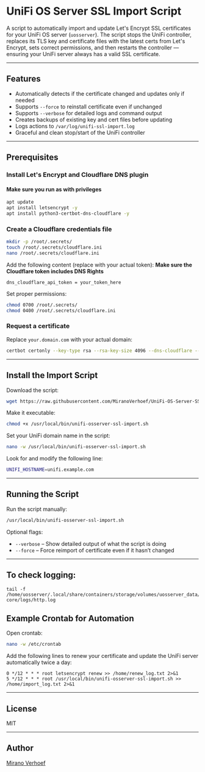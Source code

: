 # UniFi OS Server SSL Import Script

A script to automatically import and update Let's Encrypt SSL certificates for your UniFi OS server (`uosserver`). The script stops the UniFi controller, replaces its TLS key and certificate files with the latest certs from Let's Encrypt, sets correct permissions, and then restarts the controller — ensuring your UniFi server always has a valid SSL certificate.

---

## Features

- Automatically detects if the certificate changed and updates only if needed
- Supports `--force` to reinstall certificate even if unchanged
- Supports `--verbose` for detailed logs and command output
- Creates backups of existing key and cert files before updating
- Logs actions to `/var/log/unifi-ssl-import.log`
- Graceful and clean stop/start of the UniFi controller

---

## Prerequisites

### Install Let's Encrypt and Cloudflare DNS plugin

#### Make sure you run as with privileges

```bash
apt update
apt install letsencrypt -y
apt install python3-certbot-dns-cloudflare -y
```

### Create a Cloudflare credentials file

```bash
mkdir -p /root/.secrets/
touch /root/.secrets/cloudflare.ini
nano /root/.secrets/cloudflare.ini
```

Add the following content (replace with your actual token):
**Make sure the Cloudflare token includes DNS Rights**

```
dns_cloudflare_api_token = your_token_here
```

Set proper permissions:

```bash
chmod 0700 /root/.secrets/
chmod 0400 /root/.secrets/cloudflare.ini
```

### Request a certificate

Replace `your.domain.com` with your actual domain:

```bash
certbot certonly --key-type rsa --rsa-key-size 4096 --dns-cloudflare --dns-cloudflare-credentials /root/.secrets/cloudflare.ini -d your.domain.com --preferred-challenges dns-01
```

---

## Install the Import Script

Download the script:

```bash
wget https://raw.githubusercontent.com/MiranoVerhoef/UniFi-OS-Server-SSL-Import/refs/heads/main/unifi-osserver-ssl-import -O /usr/local/bin/unifi-osserver-ssl-import.sh
```

Make it executable:

```bash
chmod +x /usr/local/bin/unifi-osserver-ssl-import.sh
```

Set your UniFi domain name in the script:

```bash
nano -w /usr/local/bin/unifi-osserver-ssl-import.sh
```

Look for and modify the following line:

```bash
UNIFI_HOSTNAME=unifi.example.com
```

---

## Running the Script

Run the script manually:

```bash
/usr/local/bin/unifi-osserver-ssl-import.sh
```

Optional flags:
- `--verbose` – Show detailed output of what the script is doing
- `--force` – Force reimport of certificate even if it hasn’t changed

---


## To check logging:
```
tail -f /home/uosserver/.local/share/containers/storage/volumes/uosserver_data/_data/unifi-core/logs/http.log
```

## Example Crontab for Automation

Open crontab:

```bash
nano -w /etc/crontab
```

Add the following lines to renew your certificate and update the UniFi server automatically twice a day:

```cron
0 */12 * * * root letsencrypt renew >> /home/renew_log.txt 2>&1
5 */12 * * * root /usr/local/bin/unifi-osserver-ssl-import.sh >> /home/import_log.txt 2>&1
```

---

## License

MIT

---

## Author

[Mirano Verhoef](https://github.com/MiranoVerhoef)
